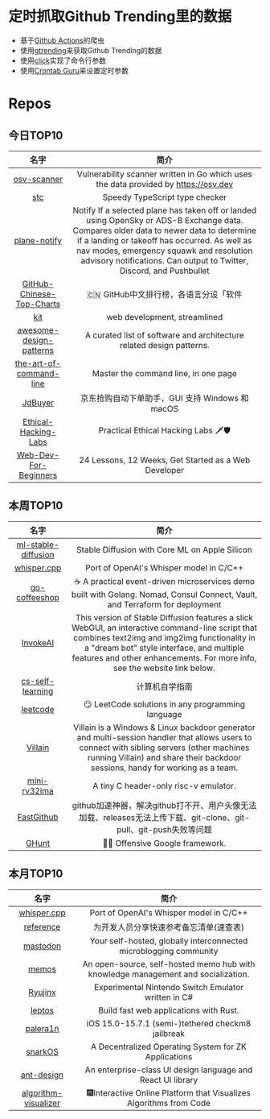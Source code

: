 # 定时抓取Github Trending里的数据
* 基于[Github Actions](https://docs.github.com/en/actions)的爬虫
* 使用[gtrending](https://github.com/hedythedev/gtrending)来获取Github Trending的数据
* 使用[click](https://github.com/pallets/click)实现了命令行参数
* 使用[Crontab Guru](https://crontab.guru/)来设置定时参数

# Repos
## 今日TOP10 
<!-- START OF DAILY_TOP10_REPOS -->
| 名字 | 简介 |
| :----: | :----: |
| [osv-scanner](https://github.com/google/osv-scanner) | Vulnerability scanner written in Go which uses the data provided by https://osv.dev |
| [stc](https://github.com/dudykr/stc) | Speedy TypeScript type checker |
| [plane-notify](https://github.com/Jxck-S/plane-notify) | Notify If a selected plane has taken off or landed using OpenSky or ADS-B Exchange data. Compares older data to newer data to determine if a landing or takeoff has occurred. As well as nav modes, emergency squawk and resolution advisory notifications. Can output to Twitter, Discord, and Pushbullet |
| [GitHub-Chinese-Top-Charts](https://github.com/GrowingGit/GitHub-Chinese-Top-Charts) | 🇨🇳 GitHub中文排行榜，各语言分设「软件 | 资料」榜单，精准定位中文好项目。各取所需，高效学习。 |
| [kit](https://github.com/sveltejs/kit) | web development, streamlined |
| [awesome-design-patterns](https://github.com/DovAmir/awesome-design-patterns) | A curated list of software and architecture related design patterns. |
| [the-art-of-command-line](https://github.com/jlevy/the-art-of-command-line) | Master the command line, in one page |
| [JdBuyer](https://github.com/zas023/JdBuyer) | 京东抢购自动下单助手，GUI 支持 Windows 和 macOS |
| [Ethical-Hacking-Labs](https://github.com/Samsar4/Ethical-Hacking-Labs) | Practical Ethical Hacking Labs 🗡🛡 |
| [Web-Dev-For-Beginners](https://github.com/microsoft/Web-Dev-For-Beginners) | 24 Lessons, 12 Weeks, Get Started as a Web Developer |
<!-- END OF DAILY_TOP10_REPOS -->

## 本周TOP10
<!-- START OF WEEKLY_TOP10_REPOS -->
| 名字 | 简介 |
| :----: | :----: |
| [ml-stable-diffusion](https://github.com/apple/ml-stable-diffusion) | Stable Diffusion with Core ML on Apple Silicon |
| [whisper.cpp](https://github.com/ggerganov/whisper.cpp) | Port of OpenAI's Whisper model in C/C++ |
| [go-coffeeshop](https://github.com/thangchung/go-coffeeshop) | ☕ A practical event-driven microservices demo built with Golang. Nomad, Consul Connect, Vault, and Terraform for deployment |
| [InvokeAI](https://github.com/invoke-ai/InvokeAI) | This version of Stable Diffusion features a slick WebGUI, an interactive command-line script that combines text2img and img2img functionality in a "dream bot" style interface, and multiple features and other enhancements. For more info, see the website link below. |
| [cs-self-learning](https://github.com/PKUFlyingPig/cs-self-learning) | 计算机自学指南 |
| [leetcode](https://github.com/doocs/leetcode) | 😏 LeetCode solutions in any programming language | 多种编程语言实现 LeetCode、《剑指 Offer（第 2 版）》、《程序员面试金典（第 6 版）》题解 |
| [Villain](https://github.com/t3l3machus/Villain) | Villain is a Windows & Linux backdoor generator and multi-session handler that allows users to connect with sibling servers (other machines running Villain) and share their backdoor sessions, handy for working as a team. |
| [mini-rv32ima](https://github.com/cnlohr/mini-rv32ima) | A tiny C header-only risc-v emulator. |
| [FastGithub](https://github.com/dotnetcore/FastGithub) | github加速神器，解决github打不开、用户头像无法加载、releases无法上传下载、git-clone、git-pull、git-push失败等问题 |
| [GHunt](https://github.com/mxrch/GHunt) | 🕵️‍♂️ Offensive Google framework. |
<!-- END OF WEEKLY_TOP10_REPOS -->

## 本月TOP10
<!-- START OF MONTHLY_TOP10_REPOS -->
| 名字 | 简介 |
| :----: | :----: |
| [whisper.cpp](https://github.com/ggerganov/whisper.cpp) | Port of OpenAI's Whisper model in C/C++ |
| [reference](https://github.com/jaywcjlove/reference) | 为开发人员分享快速参考备忘清单(速查表) |
| [mastodon](https://github.com/mastodon/mastodon) | Your self-hosted, globally interconnected microblogging community |
| [memos](https://github.com/usememos/memos) | An open-source, self-hosted memo hub with knowledge management and socialization. |
| [Ryujinx](https://github.com/Ryujinx/Ryujinx) | Experimental Nintendo Switch Emulator written in C# |
| [leptos](https://github.com/gbj/leptos) | Build fast web applications with Rust. |
| [palera1n](https://github.com/palera1n/palera1n) | iOS 15.0-15.7.1 (semi-)tethered checkm8 jailbreak |
| [snarkOS](https://github.com/AleoHQ/snarkOS) | A Decentralized Operating System for ZK Applications |
| [ant-design](https://github.com/ant-design/ant-design) | An enterprise-class UI design language and React UI library |
| [algorithm-visualizer](https://github.com/algorithm-visualizer/algorithm-visualizer) | 🎆Interactive Online Platform that Visualizes Algorithms from Code |
<!-- END OF MONTHLY_TOP10_REPOS -->
